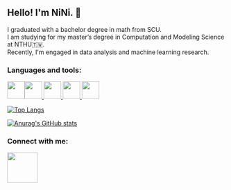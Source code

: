 ## Hello! I'm NiNi. :raising_hand:  
I graduated with a bachelor degree in math from SCU.  
I am studying for my master’s degree in Computation and Modeling Science at NTHU:taiwan:.  
Recently, I'm engaged in data analysis and machine learning research.

### Languages and tools:  
<a href="https://www.python.org/"><img height=40 src="https://cdn.jsdelivr.net/gh/devicons/devicon/icons/python/python-original.svg"/><a href="https://www.tensorflow.org/?hl=zh-tw"><img height=40 src="https://cdn.jsdelivr.net/gh/devicons/devicon/icons/tensorflow/tensorflow-original.svg" />
<a href="https://pytorch.org/"><img height=40 src="https://cdn.jsdelivr.net/gh/devicons/devicon/icons/pytorch/pytorch-original.svg" />
<a href="https://opencv.org/"><img height=40 src="https://cdn.jsdelivr.net/gh/devicons/devicon/icons/opencv/opencv-original-wordmark.svg" />
<img height=40 src="https://cdn.jsdelivr.net/gh/devicons/devicon/icons/linux/linux-original.svg" />

<a href="">
<a href="">

[![Top Langs](https://github-readme-stats.vercel.app/api/top-langs/?username=yuchun-nii&layout=compact)](https://github.com/anuraghazra/github-readme-stats)  

[![Anurag's GitHub stats](https://github-readme-stats.vercel.app/api?username=yuchun-nii&count_private=true&show_icons=true&theme=dracula)](https://github.com/anuraghazra/github-readme-stats)

### Connect with me:  
<a href="https://www.linkedin.com/in/yu-chun-ni-40a128233/"><img height=70 src="https://cdn.jsdelivr.net/gh/devicons/devicon/icons/linkedin/linkedin-original-wordmark.svg" />


<!--
**yuchun-nii/yuchun-nii** is a ✨ _special_ ✨ repository because its `README.md` (this file) appears on your GitHub profile.

### Connect with me:  
Here are some ideas to get you started:

- 🔭 I’m currently working on ...
- 🌱 I’m currently learning ...
- 👯 I’m looking to collaborate on ...
- 🤔 I’m looking for help with ...
- 💬 Ask me about ...
- 📫 How to reach me: ...
- 😄 Pronouns: ...
- ⚡ Fun fact: ...
-->

